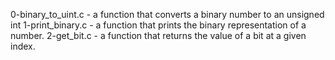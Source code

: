 0-binary_to_uint.c -  a function that converts a binary number to an unsigned int
1-print_binary.c - a function that prints the binary representation of a number.
2-get_bit.c - a function that returns the value of a bit at a given index.

